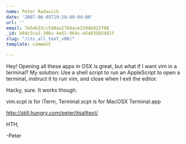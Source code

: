 ```yaml
---
name: Peter Radavich
date: '2007-06-05T19:18:49-04:00'
url: ''
email: 7e5eb33cc540aa1704ace220db922f08
_id: b84c5ca1-306c-4e51-964c-e5a035b5dd1f
slug: "/its_all_text_v06/"
template: comment

---
```


Hey! Opening all these apps in OSX is great, but what if I want vim in a terminal? My solution: Use a shell script to run an AppleScript to open a terminal, instruct it to run vim, and close when I exit the editor. 

Hacky, sure. It works though. 

vim.scpt is for iTerm, Terminal.scpt is for MacOSX Terminal.app

http://still.hungry.com/peter/itsalltext/

HTH,

-Peter
